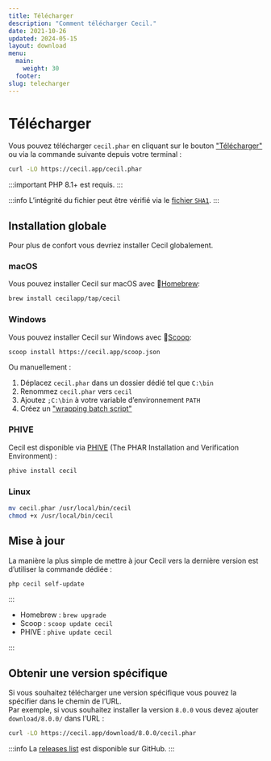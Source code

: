```yaml
---
title: Télécharger
description: "Comment télécharger Cecil."
date: 2021-10-26
updated: 2024-05-15
layout: download
menu:
  main:
    weight: 30
  footer:
slug: telecharger
---
```

# Télécharger

Vous pouvez télécharger `cecil.phar` en cliquant sur le bouton ["Télécharger"](/cecil.phar) ou via la commande suivante depuis votre terminal :

```bash
curl -LO https://cecil.app/cecil.phar
```

:::important
PHP 8.1+ est requis.
:::

:::info
L’intégrité du fichier peut être vérifié via le [fichier `SHA1`](/cecil.phar.sha1).
:::

## Installation globale

Pour plus de confort vous devriez installer Cecil globalement.

### macOS

Vous pouvez installer Cecil sur macOS avec 🍺[Homebrew](https://brew.sh):

```bash
brew install cecilapp/tap/cecil
```

### Windows

Vous pouvez installer Cecil sur Windows avec 🍨[Scoop](https://scoop.sh):

```bash
scoop install https://cecil.app/scoop.json
```

Ou manuellement :

1. Déplacez `cecil.phar` dans un dossier dédié tel que `C:\bin`
2. Renommez `cecil.phar` vers `cecil`
3. Ajoutez `;C:\bin` à votre variable d’environnement `PATH`
4. Créez un ["wrapping batch script"](https://raw.githubusercontent.com/Cecilapp/Cecil/master/bin/cecil.bat)

### PHIVE

Cecil est disponible via [PHIVE](https://phar.io) (The PHAR Installation and Verification Environment) :

```bash
phive install cecil
```

### Linux

```bash
mv cecil.phar /usr/local/bin/cecil
chmod +x /usr/local/bin/cecil
```

## Mise à jour

La manière la plus simple de mettre à jour Cecil vers la dernière version est d’utiliser la commande dédiée :

```bash
php cecil self-update
```

:::

- Homebrew : `brew upgrade`
- Scoop : `scoop update cecil`
- PHIVE : `phive update cecil`

:::

## Obtenir une version spécifique

Si vous souhaitez télécharger une version spécifique vous pouvez la spécifier dans le chemin de l’URL.  
Par exemple, si vous souhaitez installer la version `8.0.0` vous devez ajouter `download/8.0.0/` dans l’URL :

```bash
curl -LO https://cecil.app/download/8.0.0/cecil.phar
```

:::info
La [releases list](https://github.com/Cecilapp/Cecil/releases) est disponible sur GitHub.
:::
